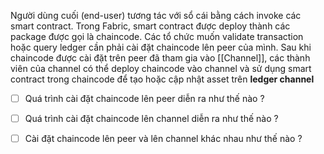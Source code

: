 Người dùng cuối (end-user) tương tác với sổ cái bằng cách invoke các smart contract. Trong Fabric, smart contract được deploy thành các package được gọi là chaincode. Các tổ chức muốn validate transaction hoặc query ledger cần phải cài đặt chaincode lên peer của mình. Sau khi chaincode được cài đặt trên peer đã tham gia vào [[Channel]], các thành viên của channel có thể deploy chaincode vào channel và sử dụng smart contract trong chaincode để tạo hoặc cập nhật asset trên **ledger channel**
- [ ] Quá trình cài đặt chaincode lên peer diễn ra như thế nào ?
- [ ] Quá trình cài đặt chaincode lên channel diễn ra như thế nào ?
- [ ] Cài đặt chaincode lên peer và lên channel khác nhau như thế nào ?

